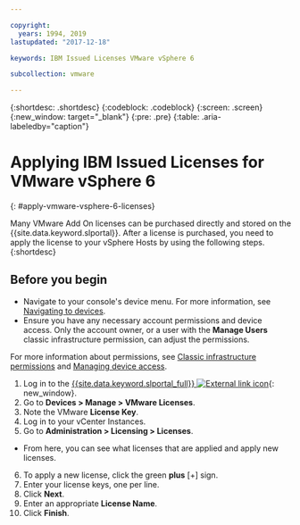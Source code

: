 ```yaml
---

copyright:
  years: 1994, 2019
lastupdated: "2017-12-18"

keywords: IBM Issued Licenses VMware vSphere 6

subcollection: vmware

---
```


{:shortdesc: .shortdesc}
{:codeblock: .codeblock}
{:screen: .screen}
{:new_window: target="_blank"}
{:pre: .pre}
{:table: .aria-labeledby="caption"}

# Applying IBM Issued Licenses for VMware vSphere 6
{: #apply-vmware-vsphere-6-licenses}

Many VMware Add On licenses can be purchased directly and stored on the {{site.data.keyword.slportal}}. After a license is purchased, you need to apply the license to your vSphere Hosts by using the following steps.
{:shortdesc}

## Before you begin
* Navigate to your console's device menu. For more information, see [Navigating to devices](/docs/infrastructure/image-templates?topic=virtual-servers-navigating-devices).
* Ensure you have any necessary account permissions and device access. Only the account owner, or a user with the **Manage Users** classic infrastructure permission, can adjust the permissions.

For more information about permissions, see [Classic infrastructure permissions](/docs/iam?topic=iam-infrapermission#infrapermission) and [Managing device access](/docs/vsi?topic=virtual-servers-managing-device-access).

1. Log in to the [{{site.data.keyword.slportal_full}} ![External link icon](../../icons/launch-glyph.svg "External link icon")](https://cloud.ibm.com/){: new_window}.
2. Go to **Devices > Manage > VMware Licenses**.
3. Note the VMware **License Key**.
4. Log in to your vCenter Instances.
5. Go to **Administration > Licensing > Licenses**.
  * From here, you can see what licenses that are applied and apply new licenses.
6. To apply a new license, click the green **plus** [+] sign.
7. Enter your license keys, one per line.
8. Click **Next**.
9. Enter an appropriate **License Name**.
10. Click **Finish**.
